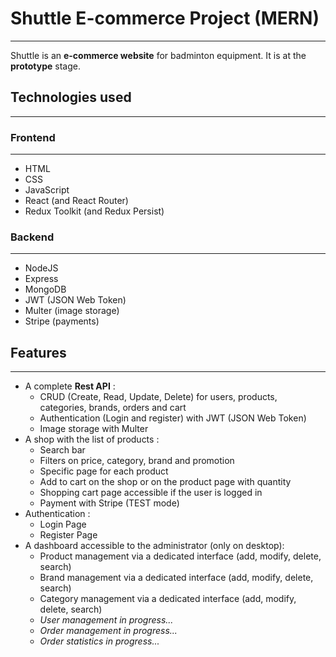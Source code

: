 # Shuttle E-commerce Project (MERN)
---
Shuttle is an **e-commerce website** for badminton equipment. It is at the **prototype** stage.

## Technologies used
---
### Frontend
---
- HTML
- CSS
- JavaScript
- React (and React Router)
- Redux Toolkit (and Redux Persist)

### Backend
---
- NodeJS
- Express
- MongoDB
- JWT (JSON Web Token)
- Multer (image storage)
- Stripe (payments)

## Features
---
- A complete **Rest API** :
    - CRUD (Create, Read, Update, Delete) for users, products, categories, brands, orders and cart
    - Authentication (Login and register) with JWT (JSON Web Token)
    - Image storage with Multer
- A shop with the list of products :
    - Search bar
    - Filters on price, category, brand and promotion
    - Specific page for each product
    - Add to cart on the shop or on the product page with quantity
    - Shopping cart page accessible if the user is logged in
    - Payment with Stripe (TEST mode)
- Authentication :
    - Login Page
    - Register Page
- A dashboard accessible to the administrator (only on desktop):
    - Product management via a dedicated interface (add, modify, delete, search)
    - Brand management via a dedicated interface (add, modify, delete, search)
    - Category management via a dedicated interface (add, modify, delete, search)
    - *User management in progress...*
    - *Order management in progress...*
    - *Order statistics in progress...*